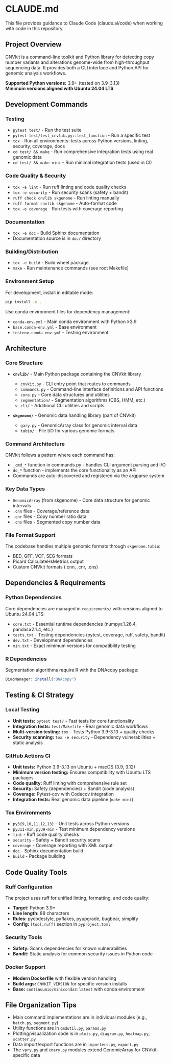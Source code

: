 # CLAUDE.md

This file provides guidance to Claude Code (claude.ai/code) when working with code in this repository.

## Project Overview

CNVkit is a command-line toolkit and Python library for detecting copy number variants and alterations genome-wide from high-throughput sequencing data. It provides both a CLI interface and Python API for genomic analysis workflows.

**Supported Python versions:** 3.9+ (tested on 3.9-3.13)  
**Minimum versions aligned with Ubuntu 24.04 LTS**

## Development Commands

### Testing
- `pytest test/` - Run the test suite
- `pytest test/test_cnvlib.py::test_function` - Run a specific test
- `tox` - Run all environments: tests across Python versions, linting, security, coverage, docs
- `cd test/ && make` - Run comprehensive integration tests using real genomic data
- `cd test/ && make mini` - Run minimal integration tests (used in CI)

### Code Quality & Security
- `tox -e lint` - Run ruff linting and code quality checks
- `tox -e security` - Run security scans (safety + bandit)
- `ruff check cnvlib skgenome` - Run linting manually
- `ruff format cnvlib skgenome` - Auto-format code
- `tox -e coverage` - Run tests with coverage reporting

### Documentation
- `tox -e doc` - Build Sphinx documentation
- Documentation source is in `doc/` directory

### Building/Distribution
- `tox -e build` - Build wheel package
- `make` - Run maintenance commands (see root Makefile)

### Environment Setup
For development, install in editable mode:
```bash
pip install -e .
```

Use conda environment files for dependency management:
- `conda-env.yml` - Main conda environment with Python ≥3.9
- `base.conda-env.yml` - Base environment
- `testenv.conda-env.yml` - Testing environment

## Architecture

### Core Structure
- **`cnvlib/`** - Main Python package containing the CNVkit library
  - `cnvkit.py` - CLI entry point that routes to commands
  - `commands.py` - Command-line interface definitions and API functions
  - `core.py` - Core data structures and utilities
  - `segmentation/` - Segmentation algorithms (CBS, HMM, etc.)
  - `cli/` - Additional CLI utilities and scripts

- **`skgenome/`** - Genomic data handling library (part of CNVkit)
  - `gary.py` - GenomicArray class for genomic interval data
  - `tabio/` - File I/O for various genomic formats

### Command Architecture
CNVkit follows a pattern where each command has:
- `_cmd_*` function in commands.py - handles CLI argument parsing and I/O
- `do_*` function - implements the core functionality as an API
- Commands are auto-discovered and registered via the argparse system

### Key Data Types
- `GenomicArray` (from skgenome) - Core data structure for genomic intervals
- `.cnn` files - Coverage/reference data 
- `.cnr` files - Copy number ratio data
- `.cns` files - Segmented copy number data

### File Format Support
The codebase handles multiple genomic formats through `skgenome.tabio`:
- BED, GFF, VCF, SEG formats
- Picard CalculateHsMetrics output
- Custom CNVkit formats (.cnn, .cnr, .cns)

## Dependencies & Requirements

### Python Dependencies
Core dependencies are managed in `requirements/` with versions aligned to Ubuntu 24.04 LTS:
- `core.txt` - Essential runtime dependencies (numpy≥1.26.4, pandas≥2.1.4, etc.)
- `tests.txt` - Testing dependencies (pytest, coverage, ruff, safety, bandit)
- `dev.txt` - Development dependencies  
- `min.txt` - Exact minimum versions for compatibility testing

### R Dependencies
Segmentation algorithms require R with the DNAcopy package:
```r
BiocManager::install("DNAcopy")
```

## Testing & CI Strategy

### Local Testing
- **Unit tests:** `pytest test/` - Fast tests for core functionality
- **Integration tests:** `test/Makefile` - Real genomic data workflows
- **Multi-version testing:** `tox` - Tests Python 3.9-3.13 + quality checks
- **Security scanning:** `tox -e security` - Dependency vulnerabilities + static analysis

### GitHub Actions CI
- **Unit tests:** Python 3.9-3.13 on Ubuntu + macOS (3.9, 3.12)
- **Minimum version testing:** Ensures compatibility with Ubuntu LTS packages
- **Code quality:** Ruff linting with comprehensive rule set
- **Security:** Safety (dependencies) + Bandit (code analysis)  
- **Coverage:** Pytest-cov with Codecov integration
- **Integration tests:** Real genomic data pipeline (`make mini`)

### Tox Environments
- `py3{9,10,11,12,13}` - Unit tests across Python versions
- `py311-min`, `py39-min` - Test minimum dependency versions
- `lint` - Ruff code quality checks  
- `security` - Safety + Bandit security scans
- `coverage` - Coverage reporting with XML output
- `doc` - Sphinx documentation build
- `build` - Package building

## Code Quality Tools

### Ruff Configuration
The project uses ruff for unified linting, formatting, and code quality:
- **Target:** Python 3.9+
- **Line length:** 88 characters
- **Rules:** pycodestyle, pyflakes, pyupgrade, bugbear, simplify
- **Config:** `[tool.ruff]` section in `pyproject.toml`

### Security Tools
- **Safety:** Scans dependencies for known vulnerabilities
- **Bandit:** Static analysis for common security issues in Python code

### Docker Support
- **Modern Dockerfile** with flexible version handling
- **Build args:** `CNVKIT_VERSION` for specific version installs
- **Base:** `continuumio/miniconda3:latest` with conda environment

## File Organization Tips

- Main command implementations are in individual modules (e.g., `batch.py`, `segment.py`)
- Utility functions are in `cmdutil.py`, `params.py`
- Plotting/visualization code is in `plots.py`, `diagram.py`, `heatmap.py`, `scatter.py`
- Data import/export functions are in `importers.py`, `export.py`
- The `vary.py` and `cnary.py` modules extend GenomicArray for CNVkit-specific data